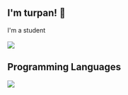 ## I'm turpan! 👋

I'm a student<br><br>
![](https://github-readme-stats.vercel.app/api/top-langs?username=turpan9076&show_icons=true&locale=ja&layout=compact&title_color=9d5b8b&theme=transparent)

## Programming Languages
![](https://skillicons.dev/icons?i=c,python,html,css,js,r,latex)

<!--
**turpan9076/turpan9076** is a ✨ _special_ ✨ repository because its `README.md` (this file) appears on your GitHub profile.

Here are some ideas to get you started:

- 🔭 I’m currently working on ...
- 🌱 I’m currently learning ...
- 👯 I’m looking to collaborate on ...
- 🤔 I’m looking for help with ...
- 💬 Ask me about ...
- 📫 How to reach me: ...
- 😄 Pronouns: ...
- ⚡ Fun fact: ...
-->
